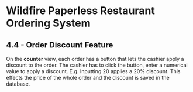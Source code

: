 # Wildfire Paperless Restaurant Ordering System


## 4.4 - Order Discount Feature


On the **counter** view, each order has a button that lets the cashier apply a discount to the order. The cashier has to click the button, enter a numerical value to apply a discount. E.g. Inputting 20 applies a 20% discount. This effects the price of the whole order and the discount is saved in the database.
